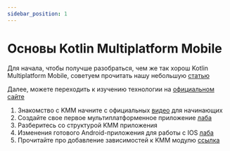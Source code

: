 ```yaml
---
sidebar_position: 1
---
```


# Основы Kotlin Multiplatform Mobile

Для начала, чтобы получше разобраться, чем же так хорош Kotlin Multiplatform Mobile, советуем прочитать нашу небольшую [статью](https://vc.ru/services/167078-kak-kotlin-multiplatform-pomogaet-sokratit-vremya-razrabotki-prilozheniy)

Далее, можете переходить к изучению технологии на [официальном сайте](https://kotlinlang.org/docs/mpp-intro.html)

1. Знакомство с KMM начните с официальных [видео](https://www.youtube.com/playlist?list=PLlFc5cFwUnmy_oVc9YQzjasSNoAk4hk_C) для начинающих 
1. Создайте свое первое мультиплатформенное приложение [лаба](https://kotlinlang.org/docs/kmm-create-first-app.html)
1. Разберитесь со структурой KMM приложения
1. Изменения готового Android-приложения для работы с IOS [лаба](https://kotlinlang.org/docs/kmm-integrate-in-existing-app.html)
1. Прочитайте про добавление зависимостей к KMM модулю [ссылка](https://kotlinlang.org/docs/kmm-add-dependencies.html)
